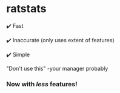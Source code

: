 # ratstats

✔️ Fast

✔️ Inaccurate (only uses extent of features)

✔️ Simple

"Don't use this" -your manager probably

### Now with _less_ features!
